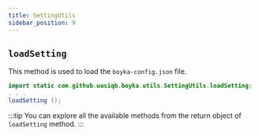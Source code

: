 ```yaml
---
title: SettingUtils
sidebar_position: 9
---
```


## `loadSetting`

This method is used to load the `boyka-config.json` file.

```java
import static com.github.wasiqb.boyka.utils.SettingUtils.loadSetting;
. . .
loadSetting ();
```

:::tip
You can explore all the available methods from the return object of `loadSetting` method.
:::

